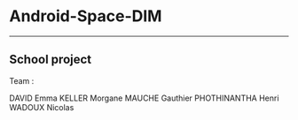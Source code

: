 # Android-Space-DIM
--------------
School project
--------------


Team :

DAVID Emma
KELLER Morgane
MAUCHE Gauthier
PHOTHINANTHA Henri
WADOUX Nicolas
